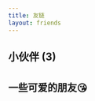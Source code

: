 ```yaml
---
title: 友链
layout: friends
---
```


<div class="flink-container">
  <h2>小伙伴 (3)</h2><br>
  <div class="flink-desc" style="margin-bottom:80px"><span style="font-size:20px"><strong>一些可爱的朋友😘</strong></span></div>
</div>


